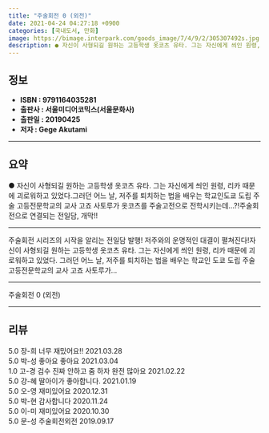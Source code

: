 ```yaml
---
title: "주술회전 0 (외전)"
date: 2021-04-24 04:27:18 +0900
categories: [국내도서, 만화]
image: https://bimage.interpark.com/goods_image/7/4/9/2/305307492s.jpg
description: ● 자신이 사형되길 원하는 고등학생 옷코츠 유타. 그는 자신에게 씌인 원령, 리카 때문에 괴로워하고 있었다.그러던 어느 날, 저주를 퇴치하는 법을 배우는 학교인도쿄 도립 주술 고등전문학교의 교사 고죠 사토루가 옷코츠를 주술고전으로 전학시키는데…?!주술회전으로 연결되는 전일담, 개막!!
---
```


## **정보**

- **ISBN : 9791164035281**
- **출판사 : 서울미디어코믹스(서울문화사)**
- **출판일 : 20190425**
- **저자 : Gege Akutami**

------



## **요약**

●  자신이 사형되길 원하는 고등학생 옷코츠 유타. 그는 자신에게 씌인 원령, 리카 때문에 괴로워하고 있었다.그러던 어느 날, 저주를 퇴치하는 법을 배우는 학교인도쿄 도립 주술 고등전문학교의 교사 고죠 사토루가 옷코츠를 주술고전으로 전학시키는데…?!주술회전으로 연결되는 전일담, 개막!!

------

주술회전 시리즈의 시작을 알리는 전일담 발행!
저주와의 운명적인 대결이 펼쳐진다!자신이 사형되길 원하는 고등학생 옷코츠 유타. 
그는 자신에게 씌인 원령, 리카 때문에 괴로워하고 있었다.
그러던 어느 날, 저주를 퇴치하는 법을 배우는 학교인
도쿄 도립 주술 고등전문학교의 교사 고죠 사토루가... 

------


주술회전 0 (외전) 

------


## **리뷰** 

5.0 장-희 너무 재밌어요!! 2021.03.28 <br/>5.0 박-성 좋아요 좋아요 2021.03.04 <br/>1.0 고-경 검수 진짜 안하고 줌 하자 완전 많아요 2021.02.22 <br/>5.0 강-혜 딸아이가 좋아합니다. 2021.01.19 <br/>5.0 오-영 재미있어요 2020.12.31 <br/>5.0 박-현 감사합니다 2020.11.24 <br/>5.0 이-미 재미있어요 2020.10.30 <br/>5.0 문-성 주술회전외전 2019.09.17 <br/>